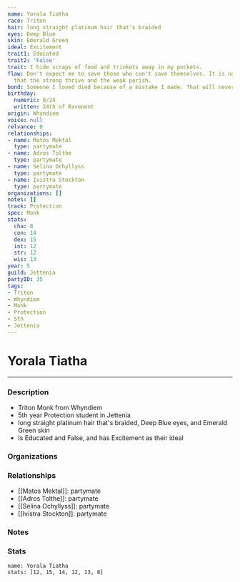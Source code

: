 ```yaml
---
name: Yorala Tiatha
race: Triton
hair: long straight platinum hair that's braided
eyes: Deep Blue
skin: Emerald Green
ideal: Excitement
trait1: Educated
trait2: 'False'
trait: I hide scraps of food and trinkets away in my pockets.
flaw: Don't expect me to save those who can't save themselves. It is nature's way
  that the strong thrive and the weak perish.
bond: Someone I loved died because of a mistake I made. That will never happen again.
birthday:
  numeric: 8/24
  written: 24th of Ravenent
origin: Whyndiem
voice: null
relvance: 0
relationships:
- name: Matos Mektal
  type: partymate
- name: Adros Tolthe
  type: partymate
- name: Selina Ochyllyss
  type: partymate
- name: Ivistra Stockton
  type: partymate
organizations: []
notes: []
track: Protection
spec: Monk
stats:
  cha: 8
  con: 14
  dex: 15
  int: 12
  str: 12
  wis: 13
year: 5
guild: Jettenia
partyID: 35
tags:
- Triton
- Whyndiem
- Monk
- Protection
- 5th
- Jettenia
---
```

# Yorala Tiatha
---
### Description
- Triton Monk from Whyndiem
- 5th year Protection student in Jettenia
- long straight platinum hair that's braided, Deep Blue eyes, and Emerald Green skin
- Is Educated and False, and has Excitement as their ideal

### Organizations

### Relationships
- [[Matos Mektal]]: partymate
- [[Adros Tolthe]]: partymate
- [[Selina Ochyllyss]]: partymate
- [[Ivistra Stockton]]: partymate

### Notes

### Stats
```statblock
name: Yorala Tiatha
stats: [12, 15, 14, 12, 13, 8]
```